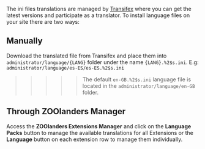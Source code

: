 The ini files translations are managed by [Transifex](https://www.transifex.com/joolanders/zoolanders/%1$s/) where you can get the latest versions and participate as a translator. To install language files on your site there are two ways:

## Manually

Download the translated file from Transifex and place them into `administrator/language/{LANG}` folder under the name `{LANG}.%2$s.ini`. E.g: `administrator/language/es-ES/es-ES.%2$s.ini`

>>>>> The default `en-GB.%2$s.ini` language file is located in the `administrator/language/en-GB` folder.

## Through ZOOlanders Manager

Access the **ZOOlanders Extensions Manager** and click on the **Language Packs** button to manage the available translations for all Extensions or the **Language** button on each extension row to manage them individually.
